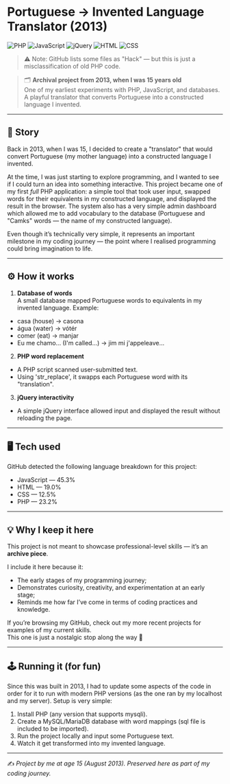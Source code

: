 # Portuguese → Invented Language Translator (2013)

![PHP](https://img.shields.io/badge/PHP-5.3%2F5.4-blue?logo=php&logoColor=white)
![JavaScript](https://img.shields.io/badge/JavaScript-ES5-yellow?logo=javascript&logoColor=black)
![jQuery](https://img.shields.io/badge/jQuery-1.4.2-0769ad?logo=jquery&logoColor=white)
![HTML](https://img.shields.io/badge/HTML-4.01%2FXHTML-orange?logo=html&logoColor=white)
![CSS](https://img.shields.io/badge/CSS-2.1-blue?logo=css3&logoColor=white)
> ⚠️ Note: GitHub lists some files as "Hack" — but this is just a misclassification of old PHP code.

> 🗂️ **Archival project from 2013, when I was 15 years old**  
> One of my earliest experiments with PHP, JavaScript, and databases.  
> A playful translator that converts Portuguese into a constructed language I invented.

---

## 📖 Story

Back in 2013, when I was 15, I decided to create a "translator" that would convert Portuguese (my mother language) into a constructed language I invented.  

At the time, I was just starting to explore programming, and I wanted to see if I could turn an idea into something interactive. This project became one of my first *full* PHP application: a simple tool that took user input, swapped words for their equivalents in my constructed language, and displayed the result in the browser. The system also has a very simple admin dashboard which allowed me to add vocabulary to the database (Portuguese and "Camks" words — the name of my constructed language).

Even though it’s technically very simple, it represents an important milestone in my coding journey — the point where I realised programming could bring imagination to life.

---

## ⚙️ How it works

1. **Database of words**  
A small database mapped Portuguese words to equivalents in my invented language.
Example:  

* casa (house) → casona
* água (water) → vótér
* comer (eat) → manjar
* Eu me chamo... (I'm called...) → jim mi j'appeleave...

2. **PHP word replacement**  
- A PHP script scanned user-submitted text.  
- Using 'str_replace', it swapps each Portuguese word with its "translation".

3. **jQuery interactivity**  
- A simple jQuery interface allowed input and displayed the result without reloading the page.  

---

## 🖥️ Tech used

GitHub detected the following language breakdown for this project:

- JavaScript — 45.3%  
- HTML — 19.0%  
- CSS — 12.5%  
- PHP — 23.2%  

---

## 💡 Why I keep it here

This project is not meant to showcase professional-level skills — it’s an **archive piece**.  

I include it here because it:
- The early stages of my programming journey;  
- Demonstrates curiosity, creativity, and experimentation at an early stage;  
- Reminds me how far I’ve come in terms of coding practices and knowledge.

If you’re browsing my GitHub, check out my more recent projects for examples of my current skills.  
This one is just a nostalgic stop along the way 🚀

---

## 🕹️ Running it (for fun)

Since this was built in 2013, I had to update some aspects of the code in order for it to run with modern PHP versions (as the one ran by my localhost and my server). Setup is very simple:

1. Install PHP (any version that supports mysqli).  
2. Create a MySQL/MariaDB database with word mappings (sql file is included to be imported).  
3. Run the project locally and input some Portuguese text.  
4. Watch it get transformed into my invented language.  

---

✍️ *Project by me at age 15 (August 2013). Preserved here as part of my coding journey.*
